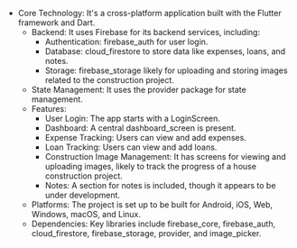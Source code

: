  * Core Technology: It's a cross-platform application built with the Flutter framework and Dart.
   * Backend: It uses Firebase for its backend services, including:
       * Authentication: firebase_auth for user login.
       * Database: cloud_firestore to store data like expenses, loans, and notes.
       * Storage: firebase_storage likely for uploading and storing images related to the construction project.
   * State Management: It uses the provider package for state management.
   * Features:
       * User Login: The app starts with a LoginScreen.
       * Dashboard: A central dashboard_screen is present.
       * Expense Tracking: Users can view and add expenses.
       * Loan Tracking: Users can view and add loans.
       * Construction Image Management: It has screens for viewing and uploading images, likely to track the progress of a house construction project.
       * Notes: A section for notes is included, though it appears to be under development.
   * Platforms: The project is set up to be built for Android, iOS, Web, Windows, macOS, and Linux.
   * Dependencies: Key libraries include firebase_core, firebase_auth, cloud_firestore, firebase_storage, provider, and image_picker.
